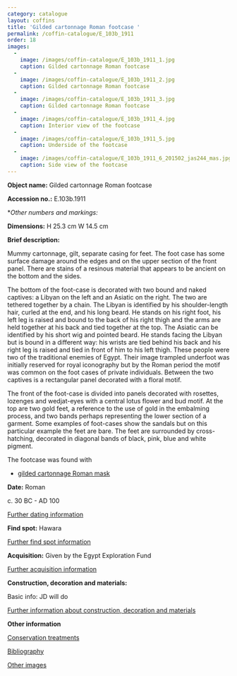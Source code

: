 ```yaml
---
category: catalogue
layout: coffins
title: 'Gilded cartonnage Roman footcase '
permalink: /coffin-catalogue/E_103b_1911
order: 18
images: 
  -
    image: /images/coffin-catalogue/E_103b_1911_1.jpg
    caption: Gilded cartonnage Roman footcase
  -
    image: /images/coffin-catalogue/E_103b_1911_2.jpg
    caption: Gilded cartonnage Roman footcase
  -
    image: /images/coffin-catalogue/E_103b_1911_3.jpg
    caption: Gilded cartonnage Roman footcase
  -
    image: /images/coffin-catalogue/E_103b_1911_4.jpg
    caption: Interior view of the footcase
  -
    image: /images/coffin-catalogue/E_103b_1911_5.jpg
    caption: Underside of the footcase
  -
    image: /images/coffin-catalogue/E_103b_1911_6_201502_jas244_mas.jpg
    caption: Side view of the footcase
---
```


**Object name:** 
Gilded cartonnage Roman footcase 

**Accession no.:** 
E.103b.1911

**Other numbers and markings:*
<other numbers etc.>

**Dimensions:** 
H 25.3 cm
W 14.5 cm

**Brief description:** 

Mummy cartonnage, gilt, separate casing for feet. The foot case has some surface damage around the edges and on the upper section of the front panel. There are stains of a resinous material that appears to be ancient on the bottom and the sides.

The bottom of the foot-case is decorated with two bound and naked captives: a Libyan on the left and an Asiatic on the right. The two are tethered together by a chain. The Libyan is identified by his shoulder-length hair, curled at the end, and his long beard. He stands on his right foot, his left leg is raised and bound to the back of his right thigh and the arms are held together at his back and tied together at the top. The Asiatic can be identified by his short wig and pointed beard. He stands facing the Libyan but is bound in a different way: his wrists are tied behind his back and his right leg is raised and tied in front of him to his left thigh. These people were two of the traditional enemies of Egypt. Their image trampled underfoot was initially reserved for royal iconography but by the Roman period the motif was common on the foot cases of private individuals. Between the two captives is a rectangular panel decorated with a floral motif.

The front of the foot-case is divided into panels decorated with rosettes, lozenges and wedjat-eyes with a central lotus flower and bud motif. At the top are two gold feet, a reference to the use of gold in the embalming process, and two bands perhaps representing the lower section of a garment. Some examples of foot-cases show the sandals but on this particular example the feet are bare. The feet are surrounded by cross-hatching, decorated in diagonal bands of black, pink, blue and white pigment.

The footcase was found with 

* [gilded cartonnage Roman mask](/coffin-catalogue/E_103a_1911)

**Date:**
Roman

c. 30 BC - AD 100


[Further dating information](/catalogue_extras/E_103b_1911_dating)

**Find spot:**
Hawara

[Further find spot information](/catalogue_extras/E_103b_1911_findspot)

**Acquisition:**
Given by the Egypt Exploration Fund

[Further acquisition information](/catalogue_extras/E_103b_1911_acquisition)

**Construction, decoration and materials:**

Basic info: JD will do

[Further information about construction, decoration and materials](/catalogue_extras/E_103b_1911_materials)


**Other information**

[Conservation treatments](/catalogue_extras/E_103b_1911_conservation)

[Bibliography](/catalogue_extras/E_103b_1911_bibliography)

[Other images](/catalogue_extras/E_103b_1911_imagesheet)

